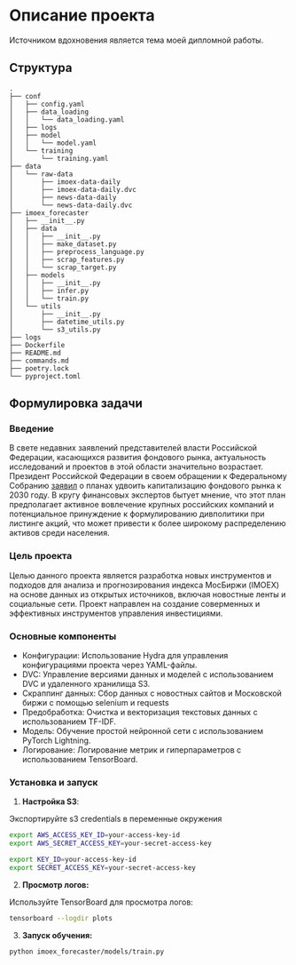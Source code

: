 # Описание проекта

Источником вдохновения является тема моей дипломной работы.

## Структура

```
.
├── conf
│   ├── config.yaml
│   ├── data_loading
│   │   └── data_loading.yaml
│   ├── logs
│   ├── model
│   │   └── model.yaml
│   └── training
│       └── training.yaml
├── data
│   └── raw-data
│       ├── imoex-data-daily
│       ├── imoex-data-daily.dvc
│       ├── news-data-daily
│       └── news-data-daily.dvc
├── imoex_forecaster
│   ├── __init__.py
│   ├── data
│   │   ├── __init__.py
│   │   ├── make_dataset.py
│   │   ├── preprocess_language.py
│   │   ├── scrap_features.py
│   │   └── scrap_target.py
│   ├── models
│   │   ├── __init__.py
│   │   ├── infer.py
│   │   └── train.py
│   └── utils
│       ├── __init__.py
│       ├── datetime_utils.py
│       └── s3_utils.py
├── logs
├── Dockerfile
├── README.md
├── commands.md
├── poetry.lock
└── pyproject.toml
```

## Формулировка задачи

### Введение

В свете недавних заявлений представителей власти Российской Федерации, касающихся развития
фондового рынка, актуальность исследований и проектов в этой области значительно
возрастает. Президент Российской Федерации в своем обращении к Федеральному Собранию
[заявил](https://www.rbc.ru/quote/news/article/65e05bd49a794704415b7f6e) о планах удвоить
капитализацию фондового рынка к 2030 году. В кругу финансовых экспертов бытует мнение, что
этот план предполагает активное вовлечение крупных российских компаний и потенциальное
принуждение к формулированию дивполитики при листинге акций, что может привести к более
широкому распределению активов среди населения.

### Цель проекта

Целью данного проекта является разработка новых инструментов и подходов для анализа и
прогнозирования индекса МосБиржи (IMOEX) на основе данных из открытых источников, включая
новостные ленты и социальные сети. Проект направлен на создание соверменных и эффективных
инструментов управления инвестициями.

### Основные компоненты
- Конфигурации: Использование Hydra для управления конфигурациями проекта через YAML-файлы.
- DVC: Управление версиями данных и моделей с использованием DVC и удаленного хранилища S3.
- Скраппинг данных: Сбор данных с новостных сайтов и Московской биржи c помощью selenium и requests
- Предобработка: Очистка и векторизация текстовых данных с использованием TF-IDF.
- Модель: Обучение простой нейронной сети с использованием PyTorch Lightning.
- Логирование: Логирование метрик и гиперпараметров с использованием TensorBoard.

### Установка и запуск

1. **Настройка S3**:

Экспортируйте s3 credentials в переменные окружения
```bash
export AWS_ACCESS_KEY_ID=your-access-key-id
export AWS_SECRET_ACCESS_KEY=your-secret-access-key 
```

```bash
export KEY_ID=your-access-key-id
export SECRET_ACCESS_KEY=your-secret-access-key 
```

2. **Просмотр логов:** 

Используйте TensorBoard для просмотра логов:

```bash
tensorboard --logdir plots
```

3. **Запуск обучения:**

```bash
python imoex_forecaster/models/train.py
```
